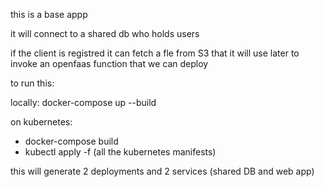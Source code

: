 this is a base appp

it will connect to a shared db who holds users


if the client is registred it can fetch a fle from S3 that it will use later to invoke an openfaas function that we can deploy 

to run this:

locally: docker-compose up --build


on kubernetes: 
  - docker-compose build
  - kubectl apply -f (all the kubernetes manifests)


this will generate 2 deployments and 2 services (shared DB and web app)
